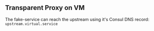 ## Transparent Proxy on VM

The fake-service can reach the upstream using it's Consul DNS record: 
`upstream.virtual.service` 